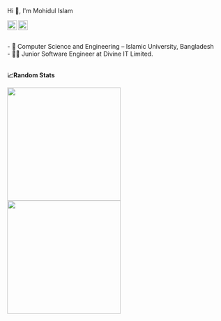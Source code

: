 Hi 👋, I'm Mohidul Islam

<a href="www.linkedin.com/in/mohidul-islam-6b54a2184">
  <img align="left" alt="Mohidul's Linkdein" width="22px" src="https://cdn.jsdelivr.net/npm/simple-icons@v3/icons/linkedin.svg" />
</a>
<a href="https://github.com/mohidul32">
  <img align="left" alt="Mohidul's Github" width="22px" src="https://cdn.jsdelivr.net/npm/simple-icons@v3/icons/github.svg" />
</a>

<br>
<br>
</br>- 🌱 Computer Science and Engineering – Islamic University, Bangladesh
</br>- 👨‍💻 Junior Software Engineer at Divine IT Limited.  
</br>
</br>

<b>&#128200;Random Stats</b>
<p float="left">
 <img height="260em" src="https://github-readme-stats.vercel.app/api/top-langs/?username=mohidul32&show_icons=true&hide_border=true&layout=compact&langs_count=8"/>
  <img height="260em" src="https://leetcard.jacoblin.cool/Mohidul?theme=wtf&font=JetBrains%20Mono&ext=contest" />
</p>
